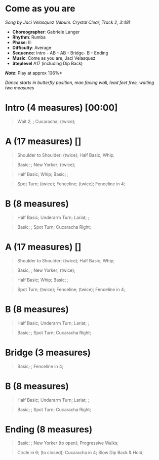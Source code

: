 # Come as you are
*Song by Jaci Velasquez (Album: Crystal Clear, Track 2, 3:48)*

* **Choreographer**: Gabriele Langer
* **Rhythm**: Rumba
* **Phase**: III
* **Difficulty**: Average
* **Sequence**: Intro - AB - AB - Bridge- B - Ending
* **Music**: Come as you are, Jaci Velasquez
* **Steplevel** A17 (including Dip Back)

***Note***: Play at approx 106%*

*Dance starts in butterfly position, man facing wall, lead feet free, waiting two measures*

# Intro (4 measures) [00:00]

> Wait 2; ; Cucaracha; (twice);

# A (17 measures) []

> Shoulder to Shoulder; (twice); Half Basic; Whip;

> Basic; ; New Yorker; (twice);

> Half Basic; Whip; Basic; ;

> Spot Turn; (twice); Fenceline; (twice); Fenceline in 4;

# B (8 measures)

> Half Basic; Underarm Turn; Lariat; ;


> Basic; ; Spot Turn; Cucaracha Right;


# A (17 measures) []

> Shoulder to Shoulder; (twice); Half Basic; Whip;

> Basic; ; New Yorker; (twice);

> Half Basic; Whip; Basic; ;

> Spot Turn; (twice); Fenceline; (twice); Fenceline in 4;

# B (8 measures)

> Half Basic; Underarm Turn; Lariat; ;

> Basic; ; Spot Turn; Cucaracha Right;

# Bridge (3 measures)


> Basic; ; Fenceline in 4;


# B (8 measures)

> Half Basic; Underarm Turn; Lariat; ;

> Basic; ; Spot Turn; Cucaracha Right;



# Ending (8 measures)

> Basic; ; New Yorker (to open); Progressive Walks;

> Circle in 6; (to closed); Cucaracha in 4; Slow Dip Back & Hold;